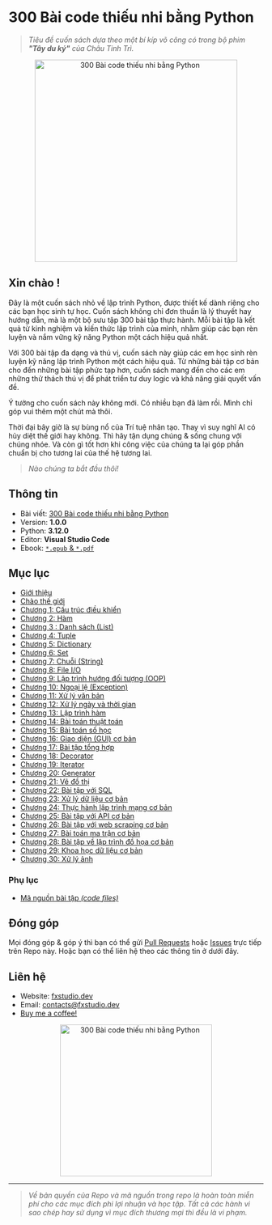 # 300 Bài code thiếu nhi bằng Python

> _Tiêu đề cuốn sách dựa theo một bí kíp võ công có trong bộ phim **"Tây du ký"** của Châu Tinh Trì._

<div align="center">
  <a href="https://fxstudio.dev/300-bai-code-thieu-nhi-bang-python-ebook/">
    <img src="https://fxstudio.dev/wp-content/uploads/2024/06/Copy-of-300-Bai-code-thieu-nhi-bang-Python-655x1024.png" alt="300 Bài code thiếu nhi bằng Python" width="400">
  </a>
</div>

## Xin chào !

Đây là một cuốn sách nhỏ về lập trình Python, được thiết kế dành riêng cho các bạn học sinh tự học. Cuốn sách không chỉ đơn thuần là lý thuyết hay hướng dẫn, mà là một bộ sưu tập 300 bài tập thực hành. Mỗi bài tập là kết quả từ kinh nghiệm và kiến thức lập trình của mình, nhằm giúp các bạn rèn luyện và nắm vững kỹ năng Python một cách hiệu quả nhất.

Với 300 bài tập đa dạng và thú vị, cuốn sách này giúp các em học sinh rèn luyện kỹ năng lập trình Python một cách hiệu quả. Từ những bài tập cơ bản cho đến những bài tập phức tạp hơn, cuốn sách mang đến cho các em những thử thách thú vị để phát triển tư duy logic và khả năng giải quyết vấn đề.

Ý tưởng cho cuốn sách này không mới. Có nhiều bạn đã làm rồi. Mình chỉ góp vui thêm một chút mà thôi.

Thời đại bây giờ là sự bùng nổ của Trí tuệ nhân tạo. Thay vì suy nghĩ AI có hủy diệt thế giới hay không. Thì hãy tận dụng chúng & sống chung với chúng nhóe. Và còn gì tốt hơn khi công việc của chúng ta lại góp phần chuẩn bị cho tương lai của thế hệ tương lai.

> _Nào chúng ta bắt đầu thôi!_

## Thông tin

* Bài viết: [300 Bài code thiếu nhi bằng Python](https://fxstudio.dev/300-bai-code-thieu-nhi-bang-python-ebook/)
* Version: **1.0.0**
* Python: **3.12.0**
* Editor: **Visual Studio Code**
* Ebook: [`*.epub` & `*.pdf`](https://drive.google.com/drive/folders/1rkVazGHkQiCJCVh2i9bXu2HZvUYtxh-b)

## Mục lục

- [Giới thiệu](./gioithieu.md)
- [Chào thế giới](./000.md)
- [Chương 1: Cấu trúc điều khiển](./001_010/Readme.md)
- [Chương 2: Hàm](./011_020/Readme.md)
- [Chương 3 : Danh sách (List)](./021_030/Readme.md)
- [Chương 4: Tuple](./031_040/Readme.md)
- [Chương 5: Dictionary](./041_050/Readme.md)
- [Chương 6: Set](./051_060/Readme.md)
- [Chương 7: Chuỗi (String)](./061_070/Readme.md)
- [Chương 8: File I/O](./071_080/Readme.md)
- [Chương 9: Lập trình hướng đối tượng (OOP)](./081_090/Readme.md)
- [Chương 10: Ngoại lệ (Exception)](./091_100/Readme.md)
- [Chương 11: Xử lý văn bản](./101_110/Readme.md)
- [Chương 12: Xử lý ngày và thời gian](./111_120/Readme.md)
- [Chương 13: Lập trình hàm](./121_130/Readme.md)
- [Chương 14: Bài toán thuật toán](./131_140/Readme.md)
- [Chương 15: Bài toán số học](./141_150/Readme.md)
- [Chương 16: Giao diện (GUI) cơ bản](./151_160/Readme.md)
- [Chương 17: Bài tập tổng hợp](./161_170/Readme.md)
- [Chương 18: Decorator](./171_180/Readme.md)
- [Chương 19: Iterator](./181_190/Readme.md)
- [Chương 20: Generator](./191_200/Readme.md)
- [Chương 21: Vẽ đồ thị](./201_210/Readme.md)
- [Chương 22: Bài tập với SQL](./211_220/Readme.md)
- [Chương 23: Xử lý dữ liệu cơ bản](./221_230/Readme.md)
- [Chương 24: Thực hành lập trình mạng cơ bản](./231_240/Readme.md)
- [Chương 25: Bài tập với API cơ bản](./241_250/Readme.md)
- [Chương 26: Bài tập với web scraping cơ bản](./251_260/Readme.md)
- [Chương 27: Bài toán ma trận cơ bản](./261_270/Readme.md)
- [Chương 28: Bài tập về lập trình đồ họa cơ bản](./271_280/Readme.md)
- [Chương 29: Khoa học dữ liệu cơ bản](./281_290/Readme.md)
- [Chương 30: Xử lý ảnh](./291_300/Readme.md)

### Phụ lục

- [Mã nguồn bài tập _(code files)_](./code/README.md)

## Đóng góp

Mọi đóng góp & góp ý thì bạn có thể gửi [Pull Requests](https://github.com/fx-studio/Python_300_kids/pulls) hoặc [Issues](https://github.com/fx-studio/Python_300_kids/issues) trực tiếp trên Repo này. Hoặc bạn có thể liên hệ theo các thông tin ở dưới đây.

## Liên hệ

- Website: [fxstudio.dev](https://fxstudio.dev/)
- Email: [contacts@fxstudio.dev](contacts@fxstudio.dev)
- [Buy me a coffee!](https://fxstudio.dev/donate/)

<div align="center">
  <a href="https://fxstudio.dev/donate/">
    <img src="https://fxstudio.dev/wp-content/uploads/2022/09/cropped-feature_bg_coffee.jpg" alt="300 Bài code thiếu nhi bằng Python" width="300">
  </a>
</div>

---

> *Về bản quyền của Repo và mã nguồn trong repo là hoàn toàn miễn phí cho các mục đích phi lợi nhuận và học tập. Tất cả các hành vi sao chép hay sử dụng vì mục đích thương mại thì đều là vi phạm.*
